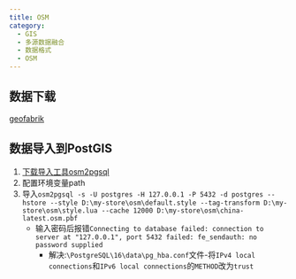 ```yaml
---
title: OSM
category:
  - GIS
  - 多源数据融合
  - 数据格式
  - OSM
---
```


## 数据下载
[geofabrik](https://download.geofabrik.de/asia/china.html)
## 数据导入到PostGIS
1. [下载导入工具osm2pgsql](https://github.com/osm2pgsql-dev/osm2pgsql)
2. 配置环境变量path
3. 导入`osm2pgsql -s -U postgres -H 127.0.0.1 -P 5432 -d postgres --hstore --style D:\my-store\osm\default.style --tag-transform D:\my-store\osm\style.lua --cache 12000 D:\my-store\osm\china-latest.osm.pbf`
    - 输入密码后报错`Connecting to database failed: connection to server at "127.0.0.1", port 5432 failed: fe_sendauth: no password supplied`
      - 解决:`\PostgreSQL\16\data\pg_hba.conf`文件-将`IPv4 local connections`和`IPv6 local connections`的`METHOD`改为`trust`




